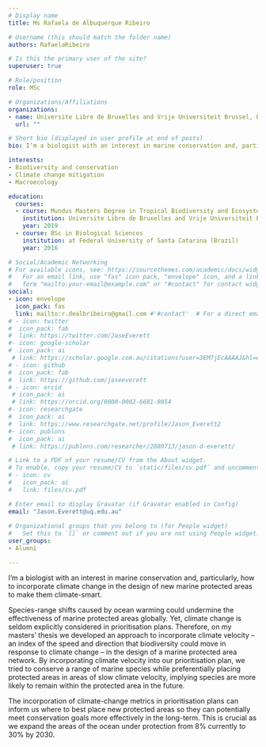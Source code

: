 ```yaml
---
# Display name
title: Ms Rafaela de Albuquerque Ribeiro

# Username (this should match the folder name)
authors: RafaelaRibeiro

# Is this the primary user of the site?
superuser: true

# Role/position
role: MSc

# Organizations/Affiliations
organizations:
- name: Universite Libre de Bruxelles and Vrije Universiteit Brussel, Belgium
  url: ""

# Short bio (displayed in user profile at end of posts)
bio: I’m a biologist with an interest in marine conservation and, particularly, how to incorporate climate change in the design of new marine protected areas to make them climate-smart.

interests:
- Biodiversity and conservation
- Climate change mitigation
- Macroecology

education:
  courses:
  - course: Mundus Masters Degree in Tropical Biodiversity and Ecosystems
    institution: Universite Libre de Bruxelles and Vrije Universiteit Brussel, Belgium; University of Malaysia Terengganu, Malaysia; Universita degli Studi di Firenze, Italy
    year: 2019
  - course: BSc in Biological Sciences
    institution: at Federal University of Santa Catarina (Brazil)
    year: 2016

# Social/Academic Networking
# For available icons, see: https://sourcethemes.com/academic/docs/widgets/#icons
#   For an email link, use "fas" icon pack, "envelope" icon, and a link in the
#   form "mailto:your-email@example.com" or "#contact" for contact widget.
social:
- icon: envelope
  icon_pack: fas
  link: mailto:r.dealbribeiro@gmail.com #'#contact'  # For a direct email link, use "mailto:r.dealbribeiro@gmail.com".
# - icon: twitter
#  icon_pack: fab
#  link: https://twitter.com/JaseEverett
#- icon: google-scholar
#  icon_pack: ai
 # link: https://scholar.google.com.au/citations?user=3EM7jEcAAAAJ&hl=en
# - icon: github
#  icon_pack: fab
#  link: https://github.com/jaseeverett
# - icon: orcid
 # icon_pack: ai
 # link: https://orcid.org/0000-0002-6681-8054  
#- icon: researchgate
#  icon_pack: ai
#  link: https://www.researchgate.net/profile/Jason_Everett2
#- icon: publons
#  icon_pack: ai
 # link: https://publons.com/researcher/2880713/jason-d-everett/

# Link to a PDF of your resume/CV from the About widget.
# To enable, copy your resume/CV to `static/files/cv.pdf` and uncomment the lines below.  
# - icon: cv
#   icon_pack: ai
#   link: files/cv.pdf

# Enter email to display Gravatar (if Gravatar enabled in Config)
email: "Jason.Everett@uq.edu.au"
  
# Organizational groups that you belong to (for People widget)
#   Set this to `[]` or comment out if you are not using People widget.  
user_groups:
- Alumni

---
```


I’m a biologist with an interest in marine conservation and, particularly, how to incorporate climate change in the design of new marine protected areas to make them climate-smart.

Species-range shifts caused by ocean warming could undermine the effectiveness of marine protected areas globally. Yet, climate change is seldom explicitly considered in prioritisation plans. Therefore, on my masters’ thesis we developed an approach to incorporate climate velocity – an index of the speed and direction that biodiversity could move in response to climate change – in the design of a marine protected area network. By incorporating climate velocity into our prioritisation plan, we tried to conserve a range of marine species while preferentially placing protected areas in areas of slow climate velocity, implying species are more likely to remain within the protected area in the future.

The incorporation of climate-change metrics in prioritisation plans can inform us where to best place new protected areas so they can potentially meet conservation goals more effectively in the long-term. This is crucial as we expand the areas of the ocean under protection from 8% currently to 30% by 2030.
